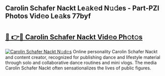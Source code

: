 ## Carolin Schafer Nackt Le𝚊k𝚎d N𝚞𝚍es - Part-PZI Photos Vid𝚎o Le𝚊ks 77byf

# <h2><a href="http://fb9o4l.evod.top/?m=Carolin+Schafer+Nackt">🔗 👉🔴 Carolin Schafer Nackt Vid𝚎o Ph𝚘t𝚘s</a></h2>

[![Carolin Schafer Nackt N𝚞d𝚎s](https://i.imgur.com/8V9OHl7.gif)](http://fb9o4l.evod.top/?m=Carolin+Schafer+Nackt)
Online personality Carolin Schafer Nackt and content creator, recognized for publishing dance and lifestyle material through solo and collaborative dance routines and mini vlogs. The media Carolin Schafer Nackt often sensationalizes the lives of public figures. 
